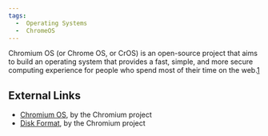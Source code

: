 ```yaml
---
tags:
  -  Operating Systems
  -  ChromeOS
---
```

Chromium OS (or Chrome OS, or CrOS) is an open-source project that aims
to build an operating system that provides a fast, simple, and more
secure computing experience for people who spend most of their time on
the web.[1](http://dev.chromium.org/chromium-os)

## External Links

- [Chromium OS](http://dev.chromium.org/chromium-os), by the Chromium
  project
- [Disk
  Format](http://dev.chromium.org/chromium-os/chromiumos-design-docs/disk-format),
  by the Chromium project

